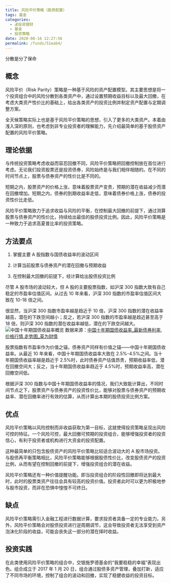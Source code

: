```yaml
---
title: 风险平价策略（股债配置）
tags: 基金
categories: 
  - 💰投资理财
  - 基金
  - 投资策略
date: 2020-08-16 12:27:56
permalink: /funds/51eab4/
---
```

分散是分了保命

<!-- more -->

## 概念

风险平价（Risk Parity）策略是一种基于风险的资产配置模型。其主要思想是将一个投资组合中的风险分散到各类资产中，通过设置预期收益目标以及最大回撤，在考虑大类资产性价比的基础上，给出各类资产的投资比例并制定资产配置与定期调整方案。

全天候策略实际上也是基于风险平价策略的思想，引入了更多的大类资产。本着由浅入深的原则，也考虑到非专业投资者的理解能力，先介绍最简单的基于股债资产配置的风险平价策略。

## 理论依据

与传统投资策略考虑收益而容忍回撤不同，风险平价策略把回撤控制放在首位进行考虑。无论我们投资股票还是投资债券，风险始终是与我们相伴相随的。在不同的时间节点上，股票与债券资产的性价比是不同的。

短期之内，股票资产的价格上涨，意味着股票资产变贵，预期的潜在收益减少而潜在回撤增加。短期之内，债券的到期收益率走低，意味着债券价格上涨，债券的投资性价比走低。

风险平价策略致力于追求收益与风险的平衡，在控制最大回撤的前提下，通过测算股票与债券资产的性价比，持续给出最佳的股债投资比例。因此，风险平价策略是一种致力于追求高夏普比率的投资策略。

## 方法要点

1. 掌握主要 A 股指数与国债收益率的波动区间

2. 计算当前股票与债券资产的潜在回撤与预期收益

3. 在控制最大回撤的前提下，经计算给出股债投资比例

尽管 A 股市场的波动较大，但 A 股的主要股票指数，如沪深 300 指数大致有自己稳定的市盈率估值区间。从过去 10 年来看，沪深 300 指数的市盈率估值区间大致在 10-18 倍之间。

很显然，当沪深 300 指数市盈率越是趋近于 10 倍，沪深 300 指数的潜在收益率越高，潜在的下跌空间越小；反之，若沪深 300 指数的市盈率越是趋近甚至高于 18 倍，则沪深 300 指数的潜在收益率越低，潜在的下跌空间越大。
![中国十年期国债收益率概览](https://cdn.jsdelivr.net/gh/masantu/statics/images/china-10-year-bond-yield.png)
数据来源：[中国十年期国债收益率_最新债券利率,价格行情,走势图_英为财情](https://cn.investing.com/rates-bonds/china-10-year-bond-yield)

股票指数有市盈率作为价值之锚，债券资产同样有价值之锚——中国十年期国债收益率。从最近 10 年来看，中国十年期国债收益率大致在 2.5%-4.5%之间。当十年期国债收益率越是趋近于 2.5%时，此时债券资产估值昂贵，预期收益率低，潜在回撤空间大；反之，当十年期国债收益率趋近于 4.5%时，预期收益率高，潜在回撤空间低。

根据沪深 300 指数与中国十年期国债收益率的情况，我们大致能计算出，不同时间节点之下，股票资产与债券资产的投资性价比，能够对股票与债券资产的预期收益率、潜在回撤率进行有效的估算，从而计算出本期的股债投资比例方案。

## 优点

风险平价策略以风险控制而非收益获取为第一目标，这就使得投资策略呈现出风险可控的特征。一个风险可控，最大回撤可预期的投资组合，能够增强投资者的投资信心，有利于投资者或机构进行大资金的投资配置。

这种最简单的只包含股债资产的风险平价策略比较适合波动大的 A 股市场投资。与股债再平衡策略相比，风险平价策略能够根据股债性价比，改变股债资产的投资比例，从而有望在控制回撤的前提下，增强投资组合的潜在收益。

风险平价策略还有一种价值提醒功能。即当投资组合的阶段性回撤即将达到最大时，此时的股票类资产往往会具有较高的投资价值。投资者此时可以更为积极地参与股市投资，而非在恐惧中惶惶不可终日。

## 缺点

风险平价策略需引入金融工程进行数据计算，要求投资者具备一定的专业能力。另外，风险平价策略会对股债投资进行逆周期调节，这会导致投资者无法享受到资产泡沫化阶段的收益，可能会丧失这一部分的潜在择时收益。

## 投资实践

在此类使用风险平价策略的组合中，交银施罗德基金的“我要稳稳的幸福”表现出色。组合成立于 2017 年 1 月 20 日，组合通过股债多资产管理，叠加打新，适应了不同市场的环境，控制了组合的波动和回撤，实现了稳健收益的投资目标。
